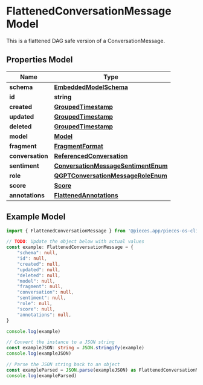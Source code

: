 
# FlattenedConversationMessage Model

This is a flattened DAG safe version of a ConversationMessage.

## Properties Model

Name | Type
------------ | -------------
**schema** | [**EmbeddedModelSchema**](EmbeddedModelSchema)
**id** | **string**
**created** | [**GroupedTimestamp**](GroupedTimestamp)
**updated** | [**GroupedTimestamp**](GroupedTimestamp)
**deleted** | [**GroupedTimestamp**](GroupedTimestamp)
**model** | [**Model**](Model)
**fragment** | [**FragmentFormat**](FragmentFormat)
**conversation** | [**ReferencedConversation**](ReferencedConversation)
**sentiment** | [**ConversationMessageSentimentEnum**](ConversationMessageSentimentEnum)
**role** | [**QGPTConversationMessageRoleEnum**](QGPTConversationMessageRoleEnum)
**score** | [**Score**](Score)
**annotations** | [**FlattenedAnnotations**](FlattenedAnnotations)

## Example Model

```typescript
import { FlattenedConversationMessage } from '@pieces.app/pieces-os-client'

// TODO: Update the object below with actual values
const example: FlattenedConversationMessage = {
    "schema": null,
    "id": null,
    "created": null,
    "updated": null,
    "deleted": null,
    "model": null,
    "fragment": null,
    "conversation": null,
    "sentiment": null,
    "role": null,
    "score": null,
    "annotations": null,
}

console.log(example)

// Convert the instance to a JSON string
const exampleJSON: string = JSON.stringify(example)
console.log(exampleJSON)

// Parse the JSON string back to an object
const exampleParsed = JSON.parse(exampleJSON) as FlattenedConversationMessage
console.log(exampleParsed)
```


